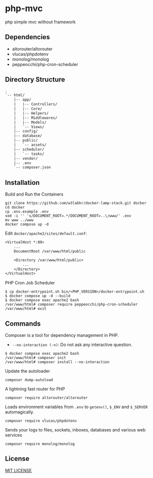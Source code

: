 # php-mvc

php simple mvc without framework

## Dependencies

- altorouter/altorouter
- vlucas/phpdotenv
- monolog/monolog
- peppeocchi/php-cron-scheduler

## Directory Structure

```txt
.
`-- html/
    |-- app/
    |   |-- Controllers/
    |   |-- Core/
    |   |-- Helpers/
    |   |-- Middlewares/
    |   |-- Models/
    |   `-- Views/
    |-- config/
    |-- database/
    |-- public/
    |   `-- assets/
    |-- scheduler/
    |   `-- tasks/
    |-- vendor/
    |-- .env
    `-- composer.json
```

## Installation

Build and Run the Containers

```shell
git clone https://github.com/w3labkr/docker-lamp-stack.git docker
cd docker
cp .env.example .env
sed -i '' 's/DOCUMENT_ROOT=.*/DOCUMENT_ROOT=..\/www/' .env
mv www ../www
docker compose up -d
```

Edit `docker/apache2/sites/default.conf`:

```txt
<VirtualHost *:80>
    ...
    DocumentRoot /var/www/html/public

    <Directory /var/www/html/public>
        ...
    </Directory>
</VirtualHost>
```

PHP Cron Job Scheduler

```shell
$ cp docker-entrypoint.sh bin/<PHP_VERSION>/docker-entrypoint.sh
$ docker compose up -d --build
$ docker compose exec apache2 bash
/var/www/html# composer require peppeocchi/php-cron-scheduler
/var/www/html# exit
```

## Commands

Composer is a tool for dependency management in PHP.

- `--no-interaction (-n)`: Do not ask any interactive question.

```shell
$ docker compose exec apache2 bash
/var/www/html# composer init
/var/www/html# composer install --no-interaction
```

Update the autoloader

```shell
composer dump-autoload
```

A lightning fast router for PHP

```shell
composer require altorouter/altorouter
```

Loads environment variables from `.env` to `getenv()`, `$_ENV` and `$_SERVER` automagically.

```shell
composer require vlucas/phpdotenv
```

Sends your logs to files, sockets, inboxes, databases and various web services

```shell
composer require monolog/monolog
```

## License

[MIT LICENSE](LICENSE)
